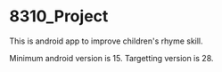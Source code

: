 # 8310_Project

This is android app to improve children's rhyme skill.

Minimum android version is 15.
Targetting version is 28.